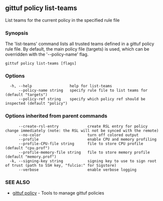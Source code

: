 ## gittuf policy list-teams

List teams for the current policy in the specified rule file

### Synopsis

The 'list-teams' command lists all trusted teams defined in a gittuf policy rule file. By default, the main policy file (targets) is used, which can be overridden with the '--policy-name' flag.

```
gittuf policy list-teams [flags]
```

### Options

```
  -h, --help                 help for list-teams
      --policy-name string   specify rule file to list teams for (default "targets")
      --policy-ref string    specify which policy ref should be inspected (default "policy")
```

### Options inherited from parent commands

```
      --create-rsl-entry             create RSL entry for policy change immediately (note: the RSL will not be synced with the remote)
      --no-color                     turn off colored output
      --profile                      enable CPU and memory profiling
      --profile-CPU-file string      file to store CPU profile (default "cpu.prof")
      --profile-memory-file string   file to store memory profile (default "memory.prof")
  -k, --signing-key string           signing key to use to sign root of trust (path to SSH key, "fulcio:" for Sigstore)
      --verbose                      enable verbose logging
```

### SEE ALSO

* [gittuf policy](gittuf_policy.md)	 - Tools to manage gittuf policies

